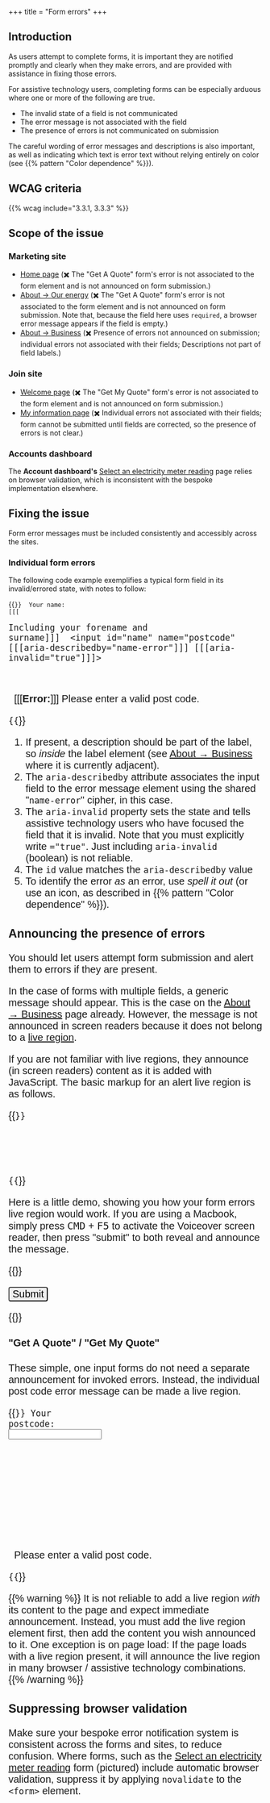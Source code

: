 +++
title = "Form errors"
+++

## Introduction

As users attempt to complete forms, it is important they are notified promptly and clearly when they make errors, and are provided with assistance in fixing those errors.

For assistive technology users, completing forms can be especially arduous where one or more of the following are true.

* The invalid state of a field is not communicated
* The error message is not associated with the field
* The presence of errors is not communicated on submission

The careful wording of error messages and descriptions is also important, as well as indicating which text is error text without relying entirely on color (see {{% pattern "Color dependence" %}}).

## WCAG criteria

{{% wcag include="3.3.1, 3.3.3" %}}

## Scope of the issue

### Marketing site

* [Home page](https://bulb.co.uk) (✖️ The "Get A Quote" form's error is not associated to the form element and is not announced on form submission.)
* [About → Our energy](https://bulb.co.uk/energy) (✖️ The "Get A Quote" form's error is not associated to the form element and is not announced on form submission. Note that, because the field here uses `required`, a browser error message appears if the field is empty.)
* [About → Business](https://bulb.co.uk/business) (✖️ Presence of errors not announced on submission; individual errors not associated with their fields; Descriptions not part of field labels.)

### Join site

* [Welcome page](https://join.bulb.co.uk/join/quote) (✖️ The "Get My Quote" form's error is not associated to the form element and is not announced on form submission.)
* [My information page](https://join.bulb.co.uk/join/quick-signup) (✖️ Individual errors not associated with their fields; form cannot be submitted until fields are corrected, so the presence of errors is not clear.)

### Accounts dashboard

The **Account dashboard's** [Select an electricity meter reading](https://my.staging.bulb.co.uk/dashboard/meters/give-reading/electricity) page relies on browser validation, which is inconsistent with the bespoke implementation elsewhere.

## Fixing the issue

Form error messages must be included consistently and accessibly across the sites.

### Individual form errors

The following code example exemplifies a typical form field in its invalid/errored state, with notes to follow:

{{<code numbered="true">}}
<label for="name">
  Your name:
  [[[<div class="description">Including your forename and surname</span>]]]
</label>
<input id="name" name="postcode" [[[aria-describedby="name-error"]]] [[[aria-invalid="true"]]]>
<div [[[id="name-error"]]]>
  [[[<strong>Error:</strong>]]] Please enter a valid post code.
</div>
{{</code>}}

1. If present, a description should be part of the label, so _inside_ the label element (see [About → Business](https://bulb.co.uk/business) where it is currently adjacent).
2. The `aria-describedby` attribute associates the input field to the error message element using the shared "`name-error`" cipher, in this case.
3. The `aria-invalid` property sets the state and tells assistive technology users who have focused the field that it is invalid. Note that you must explicitly write `="true"`. Just including `aria-invalid` (boolean) is not reliable.
4. The `id` value matches the `aria-describedby` value
5. To identify the error _as_ an error, use _spell it out_ (or use an icon, as described in {{% pattern "Color dependence" %}}).

### Announcing the presence of errors

You should let users attempt form submission and alert them to errors if they are present.

In the case of forms with multiple fields, a generic message should appear. This is the case on the [About → Business](https://bulb.co.uk/business) page already. However, the message is not announced in screen readers because it does not belong to a [live region](https://developer.mozilla.org/en-US/docs/Web/Accessibility/ARIA/ARIA_Live_Regions).

If you are not familiar with live regions, they announce (in screen readers) content as it is  added with JavaScript. The basic markup for an alert live region is as follows.

{{<code>}}
<div role="alert" aria-live="assertive">
  <!-- add anything here to have it announced in screen reader software -->
</div>
{{</code>}}

Here is a little demo, showing you how your form errors live region would work. If you are using a Macbook, simply press <kbd>CMD</kbd> + <kbd>F5</kbd> to activate the Voiceover screen reader, then press "submit" to both reveal and announce the message.

{{<demo>}}
<form>
  <button type="submit">Submit</button>
  <div role="alert"></div>
</form>
<style>
button, div {
  font-family: sans-serif;
  font-size: 1.25rem;
  border-radius: 0.25rem;
}

button {
  background: #01cb81;
  padding: 0.5rem 1rem;
}

[role="alert"] {
  padding: 0.5rem;
  border: 2px solid #f55;
  margin-top: 0.5rem;
}

[role="alert"]:empty {
  display: none;
}
</style>
<script>
demo.querySelector('form').addEventListener('submit', function (e) {
  e.preventDefault();
  demo.querySelector('[role="alert"]').innerHTML = '<strong>Errors:</strong> Please fix the form errors and submit again.'
});
</script>
{{</demo>}}

#### "Get A Quote" / "Get My Quote"

These simple, one input forms do not need a separate announcement for invoked errors. Instead, the individual post code error message can be made a live region.

{{<code numbered="true">}}
<label for="postcode">Your postcode:</label>
<input id="postcode" name="postcode" aria-describedby="postcode-error">
<div id="postcode-error" role="alert">
  <svg aria-label="Error:" focusable="false">
    <use xmlns:xlink="http://www.w3.org/1999/xlink" xlink:href="/assets/images/icons/forms.svg#error"></use>
  </svg>
  Please enter a valid post code.
</div>
{{</code>}}

{{% warning %}}
It is not reliable to add a live region _with_ its content to the page and expect immediate announcement. Instead, you must add the live region element first, then add the content you wish announced to it. One exception is on page load: If the page loads with a live region present, it will announce the live region in many browser / assistive technology combinations.
{{% /warning %}}

### Suppressing browser validation

Make sure your bespoke error notification system is consistent across the forms and sites, to reduce confusion. Where forms, such as the [Select an electricity meter reading](https://my.staging.bulb.co.uk/dashboard/meters/give-reading/electricity) form (pictured) include automatic browser validation, suppress it by applying `novalidate` to the `<form>` element.
